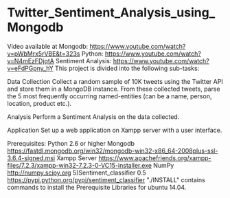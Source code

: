 # Twitter_Sentiment_Analysis_using_Mongodb
Video available at Mongodb: https://www.youtube.com/watch?v=pWbMrx5rVBE&t=323s Python: https://www.youtube.com/watch?v=N4mEzFDjqtA Sentiment Analysis: https://www.youtube.com/watch?v=eFdPGpny_hY
This project is divided into the following sub-tasks:

Data Collection Collect a random sample of 10K tweets using the Twitter API and store them in a MongoDB instance. From these collected tweets, parse the 5 most frequently occurring named-entities (can be a name, person, location, product etc.).

Analysis
Perform a Sentiment Analysis on the data collected.

Application
Set up a web application on Xampp server with a user interface.

Prerequisites:
Python 2.6 or higher
Mongodb https://fastdl.mongodb.org/win32/mongodb-win32-x86_64-2008plus-ssl-3.6.4-signed.msi
Xampp Server https://www.apachefriends.org/xampp-files/7.2.3/xampp-win32-7.2.3-0-VC15-installer.exe
NumPy http://numpy.scipy.org 5)Sentiment_classifier 0.5 https://pypi.python.org/pypi/sentiment_classifier
"./INSTALL" contains commands to install the Prerequisite Libraries for ubuntu 14.04.
